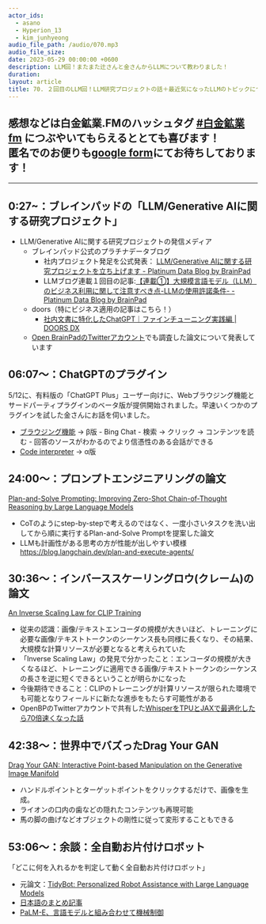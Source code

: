 ```yaml
---
actor_ids:
  - asano
  - Hyperion_13
  - kim_junhyeong
audio_file_path: /audio/070.mp3
audio_file_size: 
date: 2023-05-29 00:00:00 +0600
description: LLM回！またまた辻さんと金さんからLLMについて教わりました！
duration: 
layout: article
title: 70. ２回目のLLM回！LLM研究プロジェクトの話＋最近気になったLLMのトピックについて
---
```

感想などは白金鉱業.FMのハッシュタグ [#白金鉱業fm](https://twitter.com/search?q=%23%E7%99%BD%E9%87%91%E9%89%B1%E6%A5%ADfm&src=typed_query) につぶやいてもらえるととても喜びます！  
匿名でのお便りも[google form](https://forms.gle/pRVNhjrhk8F88T228)にてお待ちしております！  
---
---
## 0:27~：ブレインパッドの「LLM/Generative AIに関する研究プロジェクト」
- LLM/Generative AIに関する研究プロジェクトの発信メディア
    -  ブレインパッド公式のプラチナデータブログ
        - 社内プロジェクト発足を公式発表： [LLM/Generative AIに関する研究プロジェクトを立ち上げます - Platinum Data Blog by BrainPad](https://blog.brainpad.co.jp/entry/2023/05/15/153006)
        - LLMブログ連載１回目の記事:[【連載①】大規模言語モデル（LLM）のビジネス利用に関して注意すべき点-LLMの使用許諾条件- - Platinum Data Blog by BrainPad](https://blog.brainpad.co.jp/entry/2023/05/16/153000)
    -  doors（特にビジネス適用の記事はこちら！）
        -  [社内文書に特化したChatGPT｜ファインチューニング実践編 | DOORS DX](https://www.brainpad.co.jp/doors/knowledge/01_chatgpt_fine_tuning_internal_documents/)
    -  [Open BrainPadのTwitterアカウント](https://twitter.com/Open_BrainPad)でも調査した論文について発表しています

## 06:07〜：ChatGPTのプラグイン
5/12に、有料版の「ChatGPT Plus」ユーザー向けに、Webブラウジング機能とサードパーティプラグインのベータ版が提供開始されました。早速いくつかのプラグインを試した金さんにお話を伺いました。
- [ブラウジング機能](https://openai.com/blog/chatgpt-plugins#browsing) → β版
            - Bing Chat
            - 検索 → クリック → コンテンツを読む
            - 回答のソースがわかるのでより信憑性のある会話ができる
- [Code interpreter](https://openai.com/blog/chatgpt-plugins#code-interpreter) → α版


## 24:00〜：プロンプトエンジニアリングの論文
[Plan-and-Solve Prompting: Improving Zero-Shot Chain-of-Thought Reasoning by Large Language Models](https://paperswithcode.com/paper/plan-and-solve-prompting-improving-zero-shot)
- CoTのようにstep-by-stepで考えるのではなく、一度小さいタスクを洗い出してから順に実行するPlan-and-Solve Promptを提案した論文
- LLMも計画性がある思考の方が性能が出しやすい模様
https://blog.langchain.dev/plan-and-execute-agents/

## 30:36〜：インバーススケーリングロウ(クレーム)の論文
[An Inverse Scaling Law for CLIP Training](https://paperswithcode.com/paper/an-inverse-scaling-law-for-clip-training)
- 従来の認識：画像/テキストエンコーダの規模が大きいほど、トレーニングに必要な画像/テキストトークンのシーケンス長も同様に長くなり、その結果、大規模な計算リソースが必要となると考えられていた
- 「Inverse Scaling Law」の発見で分かったこと：エンコーダの規模が大きくなるほど、トレーニングに適用できる画像/テキストトークンのシーケンスの長さを逆に短くできるということが明らかになった
- 今後期待できること：CLIPのトレーニングが計算リソースが限られた環境でも可能となりフィールドに新たな進歩をもたらす可能性がある
- OpenBPのTwitterアカウントで共有した[WhisperをTPUとJAXで最適化したら70倍速くなった話](https://twitter.com/Open_BrainPad/status/1649210122797973504?s=20)

## 42:38〜：世界中でバズったDrag Your GAN
[Drag Your GAN: Interactive Point-based Manipulation on the
Generative Image Manifold](https://arxiv.org/pdf/2305.10973.pdf)
- ハンドルポイントとターゲットポイントをクリックするだけで、画像を生成。
- ライオンの口内の歯などの隠れたコンテンツも再現可能
- 馬の脚の曲げなどオブジェクトの剛性に従って変形することもできる

## 53:06〜：余談：全自動お片付けロボット
「どこに何を入れるかを判定して動く全自動お片付けロボット」
- 元論文：[TidyBot: Personalized Robot Assistance with Large Language Models](https://arxiv.org/abs/2305.05658)
- [日本語のまとめ記事](https://levtech.jp/media/article/column/detail_239/)
- [PaLM-E、言語モデルと組み合わせて機械制御](https://palm-e.github.io/)